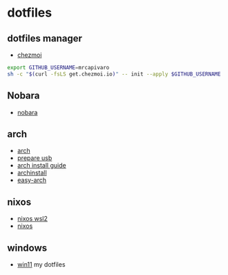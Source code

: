 # dotfiles

## dotfiles manager
- [chezmoi](https://www.chezmoi.io/)

```bash
export GITHUB_USERNAME=mrcapivaro
sh -c "$(curl -fsLS get.chezmoi.io)" -- init --apply $GITHUB_USERNAME
```

## Nobara
- [nobara](https://nobaraproject.org/download-nobara/)

## arch
- [arch](https://archlinux.org/download/)
- [prepare usb](https://wiki.archlinux.org/title/USB_flash_installation_medium)
- [arch install guide](https://wiki.archlinux.org/title/Installation_guide)
- [archinstall]()
- [easy-arch](https://github.com/classy-giraffe/easy-arch)

## nixos
- [nixos wsl2](https://github.com/nix-community/NixOS-WSL?tab=readme-ov-file)
- [nixos](https://nixos.org/download/)

## windows
- [win11](https://www.microsoft.com/software-download/windows11)
my dotfiles
